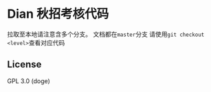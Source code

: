 # Dian 秋招考核代码
拉取至本地请注意含多个分支。
文档都在`master`分支
请使用`git checkout <level>`查看对应代码

## License
  GPL 3.0 (doge)
